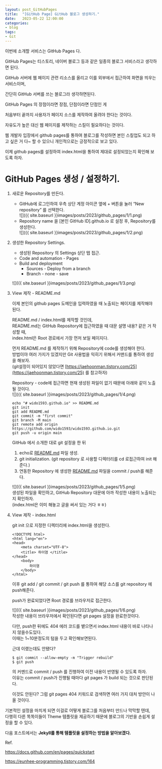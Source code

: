 ```yaml
---
layout: post_GitHubPages
title:	"[GitHub Page] GitHub 블로그 생성하기."
date:	2023-05-22 12:00:00
categories:
- blog
tags:
- Git
---
```


이번에 소개할 서비스는 GitHub Pages 다.

GitHub Pages는 티스토리, 네이버 블로그 등과 같은 일종의 블로그 서비스라고 생각하면 된다.

GitHub 서버에 웹 페이지 관련 리소스를 올리고 이를 외부에서 접근하여 화면을 띄우는 서비스이며,

간단히 GitHub 서버를 쓰는 블로그라 생각하면된다.

GitHub Pages 의 장점이라면 장점, 단점이라면 단점인 게

처음부터 끝까지 사용자가 페이지 소스를 제작하여 올려야 한다는 것이다.

자유도가 높은 대신 웹 페이지를 제작하는 스킬이 필요하다는 것이다.

웹 개발자 입장에서 github pages를 통하여 블로그를 작성하면 본인 스킬업도 되고 하고 싶은 거 다~ 할 수 있으니 개인적으로는 긍정적으로 보고 있다.

이제 github pages를 설정하여 index.html을 통하여 제대로 설정되었는지 확인해 보도록 하자.

# GitHub Pages 생성 / 설정하기.

1.  새로운 Repository를 만든다.
    -   GitHub에 로그인하여 우측 상단 계정 아이콘 옆에 + 버튼을 눌러 “New repository” 를 선택한다.  
    ![]({{ site.baseurl }}images/posts/2023/github_pages/1/1.png)
    -   Repository name 을 \[본인 GitHub ID\].github.io 로 설정 후, Repository를 생성한다.  
    ![]({{ site.baseurl }}images/posts/2023/github_pages/1/2.png)


2.  생성한 Repository Settings.

    -   생성된 Repository 의 Settings 상단 탭 접근.
    -   Code and automation - Pages
    -   Build and deployment
        -   Sources - Deploy from a branch
        -   Branch - none - save

    ![]({{ site.baseurl }}images/posts/2023/github_pages/1/3.png)



3.  View 제작 - README.md

    이제 본인의 github pages 도메인을 입력하였을 때 노출되는 페이지를 제작해야 된다.

    README.md / index.html를 제작할 것인데,  
    README.md는 GitHub Repository에 접근하였을 때 대문 설명 내용? 같은 거 작성할 때,  
    index.html은 Root 경로에서 가장 먼저 보일 페이지다.

    먼저 README.md 를 제작하기 위해 Repository에 code를 생성해야 한다.  
    방법이야 여러 가지가 있겠지만 Git 사용법을 익히기 위해서 커맨드를 통하여 생성을 해보자.  
    (git설정이 되어있지 않았다면 [https://jaehoonman.tistory.com/25](https://jaehoonman.tistory.com/25) 를 참고하자)

    Repository - code에 접근하면 현재 생성된 파일이 없기 때문에 아래와 같이 노출될 것이다.  
    ![]({{ site.baseurl }}images/posts/2023/github_pages/1/4.png)

    ```
    echo "# wido1593.github.io" >> README.md
    git init
    git add README.md
    git commit -m "first commit"
    git branch -M main
    git remote add origin https://github.com/wido1593/wido1593.github.io.git
    git push -u origin main
    ```

    GitHub 에서 소개한 대로 git 설정을 한 뒤

    1.  echo로 [README.md](http://readme.md/) 파일 생성.
    2.  git initialization. (git repository 로 사용할 디렉터리를 cd 로접근하여 init 해준다.)
    3.  연동한 Repository 에 생성한 [README.md](http://readme.md/) 파일을 commit / push를 해준다.

    ![]({{ site.baseurl }}images/posts/2023/github_pages/1/5.png)  
    생성된 파일을 확인하고, GitHub Repository 대문에 아까 작성한 내용이 노출되는지 확인하자.  
    (index.html은 이미 해놓고 글을 써서 있는 거다 ㅎㅎ)



4.  View 제작 - index.html

    git init 으로 지정한 디렉터리에 index.html을 생성한다.

    ```
    <!DOCTYPE html>
    <html lang="en">
    <head>
    	<meta charset="UTF-8">
    	<title> 하이염 </title>
    </head>
    	<body>
    		하이염
    	</body>
    </html>
    ```

    이후 git add / git commit / git push 를 통하여 해당 소스를 git repository 에 push해준다.

    push가 완료되었다면 Root 경로를 브라우저로 접근한다.

    ![]({{ site.baseurl }}images/posts/2023/github_pages/1/6.png)  
    작성한 내용이 브라우저에서 확인된다면 git pages 설정을 완료한것이다.

    다만, push한 뒤에도 404 에러 코드를 뱉으면서 index.html 내용이 바로 나타나지 않을수도있다.  
    이때는 1~10분정도의 텀을 두고 확인해보면된다.

    근데 이랬는데도 안됐다?

    ```
    $ git commit --allow-empty -m "Trigger rebuild"
    $ git push
    ```

    의 커멘드로 commit / push 를 진행하여 이전 내용이 반영될 수 있도록 하자.  
    이유는 commit / push가 진행될 때마다 git pages 가 build 되는 것으로 판단된다.

    이것도 안된다? 그럼 git pages 404 키워드로 검색하면 여러 가지 대처 방안이 나올 것이다.

기본적인 설정을 마치게 되면 이걸로 어떻게 블로그를 처음부터 만드나 막막할 텐데,  
다행히 다른 똑똑이들이 Theme 템플릿을 제공하기 때문에 블로그의 기반을 손쉽게 설정을 할 수 있다.


다음 포스트에서는 **Jekyll를 통해 템플릿을 설정하는 방법을 알아보겠다.**



Ref.

https://docs.github.com/en/pages/quickstart

https://eunhee-programming.tistory.com/164